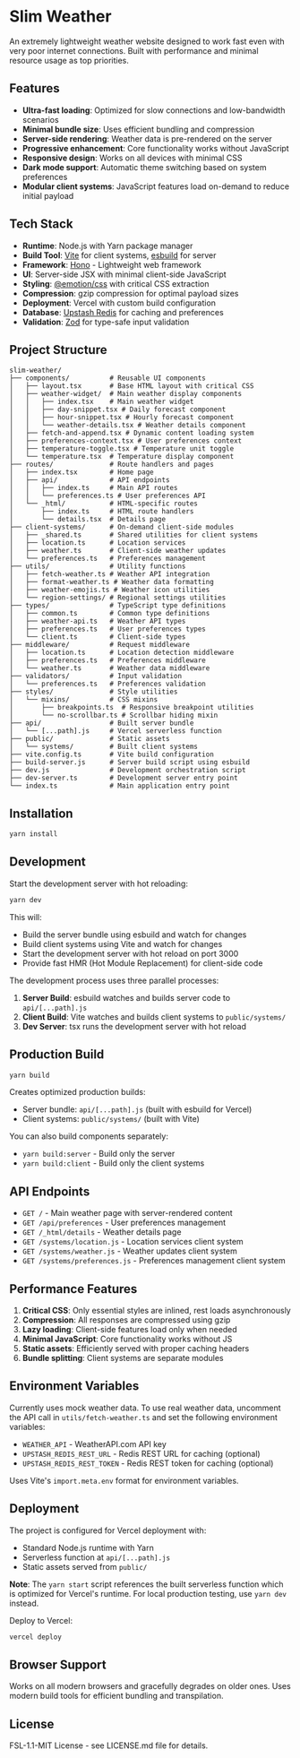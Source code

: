 # Slim Weather

An extremely lightweight weather website designed to work fast even with very poor internet connections. Built with performance and minimal resource usage as top priorities.

## Features

- **Ultra-fast loading**: Optimized for slow connections and low-bandwidth scenarios
- **Minimal bundle size**: Uses efficient bundling and compression
- **Server-side rendering**: Weather data is pre-rendered on the server
- **Progressive enhancement**: Core functionality works without JavaScript
- **Responsive design**: Works on all devices with minimal CSS
- **Dark mode support**: Automatic theme switching based on system preferences
- **Modular client systems**: JavaScript features load on-demand to reduce initial payload

## Tech Stack

- **Runtime**: Node.js with Yarn package manager
- **Build Tool**: [Vite](https://vitejs.dev) for client systems, [esbuild](https://esbuild.github.io) for server
- **Framework**: [Hono](https://hono.dev) - Lightweight web framework
- **UI**: Server-side JSX with minimal client-side JavaScript
- **Styling**: [@emotion/css](https://emotion.sh) with critical CSS extraction
- **Compression**: gzip compression for optimal payload sizes
- **Deployment**: Vercel with custom build configuration
- **Database**: [Upstash Redis](https://upstash.com) for caching and preferences
- **Validation**: [Zod](https://zod.dev) for type-safe input validation

## Project Structure

```
slim-weather/
├── components/          # Reusable UI components
│   ├── layout.tsx       # Base HTML layout with critical CSS
│   ├── weather-widget/  # Main weather display components
│   │   ├── index.tsx    # Main weather widget
│   │   ├── day-snippet.tsx # Daily forecast component
│   │   ├── hour-snippet.tsx # Hourly forecast component
│   │   └── weather-details.tsx # Weather details component
│   ├── fetch-and-append.tsx # Dynamic content loading system
│   ├── preferences-context.tsx # User preferences context
│   ├── temperature-toggle.tsx # Temperature unit toggle
│   └── temperature.tsx  # Temperature display component
├── routes/              # Route handlers and pages
│   ├── index.tsx        # Home page
│   ├── api/             # API endpoints
│   │   ├── index.ts     # Main API routes
│   │   └── preferences.ts # User preferences API
│   └── _html/           # HTML-specific routes
│       ├── index.ts     # HTML route handlers
│       └── details.tsx  # Details page
├── client-systems/      # On-demand client-side modules
│   ├── _shared.ts       # Shared utilities for client systems
│   ├── location.ts      # Location services
│   ├── weather.ts       # Client-side weather updates
│   └── preferences.ts   # Preferences management
├── utils/               # Utility functions
│   ├── fetch-weather.ts # Weather API integration
│   ├── format-weather.ts # Weather data formatting
│   ├── weather-emojis.ts # Weather icon utilities
│   └── region-settings/ # Regional settings utilities
├── types/               # TypeScript type definitions
│   ├── common.ts        # Common type definitions
│   ├── weather-api.ts   # Weather API types
│   ├── preferences.ts   # User preferences types
│   └── client.ts        # Client-side types
├── middleware/          # Request middleware
│   ├── location.ts      # Location detection middleware
│   ├── preferences.ts   # Preferences middleware
│   └── weather.ts       # Weather data middleware
├── validators/          # Input validation
│   └── preferences.ts   # Preferences validation
├── styles/              # Style utilities
│   └── mixins/          # CSS mixins
│       ├── breakpoints.ts  # Responsive breakpoint utilities
│       └── no-scrollbar.ts # Scrollbar hiding mixin
├── api/                 # Built server bundle
│   └── [...path].js     # Vercel serverless function
├── public/              # Static assets
│   └── systems/         # Built client systems
├── vite.config.ts       # Vite build configuration
├── build-server.js      # Server build script using esbuild
├── dev.js               # Development orchestration script
├── dev-server.ts        # Development server entry point
└── index.ts             # Main application entry point
```

## Installation

```bash
yarn install
```

## Development

Start the development server with hot reloading:

```bash
yarn dev
```

This will:
- Build the server bundle using esbuild and watch for changes
- Build client systems using Vite and watch for changes  
- Start the development server with hot reload on port 3000
- Provide fast HMR (Hot Module Replacement) for client-side code

The development process uses three parallel processes:
1. **Server Build**: esbuild watches and builds server code to `api/[...path].js`
2. **Client Build**: Vite watches and builds client systems to `public/systems/`
3. **Dev Server**: tsx runs the development server with hot reload

## Production Build

```bash
yarn build
```

Creates optimized production builds:
- Server bundle: `api/[...path].js` (built with esbuild for Vercel)
- Client systems: `public/systems/` (built with Vite)

You can also build components separately:
- `yarn build:server` - Build only the server
- `yarn build:client` - Build only the client systems

## API Endpoints

- `GET /` - Main weather page with server-rendered content
- `GET /api/preferences` - User preferences management
- `GET /_html/details` - Weather details page
- `GET /systems/location.js` - Location services client system
- `GET /systems/weather.js` - Weather updates client system
- `GET /systems/preferences.js` - Preferences management client system

## Performance Features

1. **Critical CSS**: Only essential styles are inlined, rest loads asynchronously
2. **Compression**: All responses are compressed using gzip
3. **Lazy loading**: Client-side features load only when needed
4. **Minimal JavaScript**: Core functionality works without JS
5. **Static assets**: Efficiently served with proper caching headers
6. **Bundle splitting**: Client systems are separate modules

## Environment Variables

Currently uses mock weather data. To use real weather data, uncomment the API call in `utils/fetch-weather.ts` and set the following environment variables:

- `WEATHER_API` - WeatherAPI.com API key
- `UPSTASH_REDIS_REST_URL` - Redis REST URL for caching (optional)
- `UPSTASH_REDIS_REST_TOKEN` - Redis REST token for caching (optional)

Uses Vite's `import.meta.env` format for environment variables.

## Deployment

The project is configured for Vercel deployment with:
- Standard Node.js runtime with Yarn
- Serverless function at `api/[...path].js`
- Static assets served from `public/`

**Note**: The `yarn start` script references the built serverless function which is optimized for Vercel's runtime. For local production testing, use `yarn dev` instead.

Deploy to Vercel:

```bash
vercel deploy
```

## Browser Support

Works on all modern browsers and gracefully degrades on older ones. Uses modern build tools for efficient bundling and transpilation.

## License

FSL-1.1-MIT License - see LICENSE.md file for details.